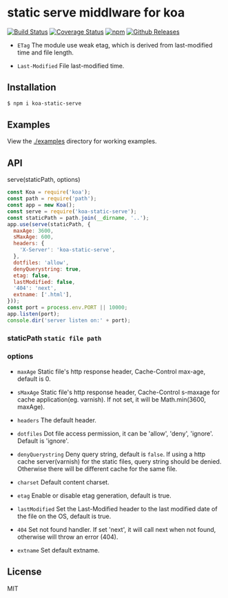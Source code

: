 # static serve middlware for koa

[![Build Status](https://travis-ci.org/vicanso/koa-static-serve.svg?style=flat-square)](https://travis-ci.org/vicanso/koa-static-serve)
[![Coverage Status](https://img.shields.io/coveralls/vicanso/koa-static-serve/master.svg?style=flat)](https://coveralls.io/r/vicanso/koa-static-serve?branch=master)
[![npm](http://img.shields.io/npm/v/koa-static-serve.svg?style=flat-square)](https://www.npmjs.org/package/koa-static-serve)
[![Github Releases](https://img.shields.io/npm/dm/koa-static-serve.svg?style=flat-square)](https://github.com/vicanso/koa-static-serve)

- `ETag` The module use weak etag, which is derived from last-modified time and file length. 

- `Last-Modified` File last-modified time.

## Installation

```bash
$ npm i koa-static-serve
```

## Examples
  
View the [./examples](examples) directory for working examples. 

## API

serve(staticPath, options)

```js
const Koa = require('koa');
const path = require('path');
const app = new Koa();
const serve = require('koa-static-serve');
const staticPath = path.join(__dirname, '..');
app.use(serve(staticPath, {
  maxAge: 3600,
  sMaxAge: 600,
  headers: {
    'X-Server': 'koa-static-serve',
  },
  dotfiles: 'allow',
  denyQuerystring: true,
  etag: false,
  lastModified: false,
  '404': 'next',
  extname: ['.html'],
}));
const port = process.env.PORT || 10000;
app.listen(port);
console.dir('server listen on:' + port);
```

### staticPath `static file path`

### options

- `maxAge` Static file's http response header, Cache-Control max-age, default is 0.

- `sMaxAge` Static file's http response header, Cache-Control s-maxage for cache application(eg. varnish). If not set, it will be Math.min(3600, maxAge).

- `headers` The default header.

- `dotfiles` Dot file access permission, it can be 'allow', 'deny', 'ignore'. Default is 'ignore'.

- `denyQuerystring` Deny query string, default is `false`. If using a http cache server(varnish) for the static files, query string should be denied. Otherwise there will be different cache for the same file.

- `charset` Default content charset.

- `etag` Enable or disable etag generation, default is true.

- `lastModified` Set the Last-Modified header to the last modified date of the file on the OS, default is true.

- `404` Set not found handler. If set 'next', it will call next when not found, otherwise will throw an error (404).

- `extname` Set default extname.

## License

MIT
